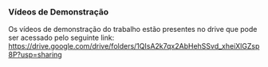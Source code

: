 ### Vídeos de Demonstração

Os vídeos de demonstração do trabalho estão presentes no drive que pode ser acessado pelo seguinte link:
https://drive.google.com/drive/folders/1QIsA2k7qx2AbHehSSvd_xheiXlGZsp8P?usp=sharing
